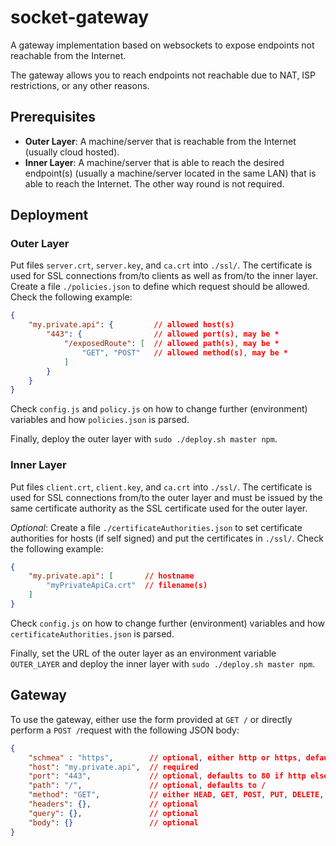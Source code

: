 # socket-gateway

A gateway implementation based on websockets to expose endpoints not reachable from the Internet.

The gateway allows you to reach endpoints not reachable due to NAT, ISP restrictions, or any other reasons.

## Prerequisites

* **Outer Layer**: A machine/server that is reachable from the Internet (usually cloud hosted).
* **Inner Layer**: A machine/server that is able to reach the desired endpoint(s) (usually a machine/server located in the same LAN) that is able to reach the Internet. The other way round is not required.

## Deployment

### Outer Layer

Put files `server.crt`, `server.key`, and `ca.crt` into `./ssl/`. The certificate is used for SSL connections from/to clients as well as from/to the inner layer. Create a file `./policies.json` to define which request should be allowed. Check the following example:

```json
{
    "my.private.api": {         // allowed host(s)
        "443": {                // allowed port(s), may be *
            "/exposedRoute": [  // allowed path(s), may be *
                "GET", "POST"   // allowed method(s), may be *
            ]
        }
    }
}
```

Check `config.js` and `policy.js` on how to change further (environment) variables and how `policies.json` is parsed.

Finally, deploy the outer layer with `sudo ./deploy.sh master npm`.

### Inner Layer

Put files `client.crt`, `client.key`, and `ca.crt` into `./ssl/`. The certificate is used for SSL connections from/to the outer layer and must be issued by the same certificate authority as the SSL certificate used for the outer layer.

*Optional*: Create a file `./certificateAuthorities.json` to set certificate authorities for hosts (if self signed) and put the certificates in `./ssl/`. Check the following example:

```json
{
    "my.private.api": [       // hostname
        "myPrivateApiCa.crt"  // filename(s)
    ]
}
```

Check `config.js` on how to change further (environment) variables and how `certificateAuthorities.json` is parsed.

Finally, set the URL of the outer layer as an environment variable `OUTER_LAYER` and deploy the inner layer with `sudo ./deploy.sh master npm`.

## Gateway

To use the gateway, either use the form provided at `GET /` or directly perform a `POST /`request with the following JSON body:

```json
{
	"schmea" : "https",        // optional, either http or https, defaults to https
	"host": "my.private.api",  // required
	"port": "443",             // optional, defaults to 80 if http else 443
	"path": "/",               // optional, defaults to /
	"method": "GET",           // either HEAD, GET, POST, PUT, DELETE, defaults to GET
	"headers": {},             // optional
	"query": {},               // optional
	"body": {}                 // optional
}
```